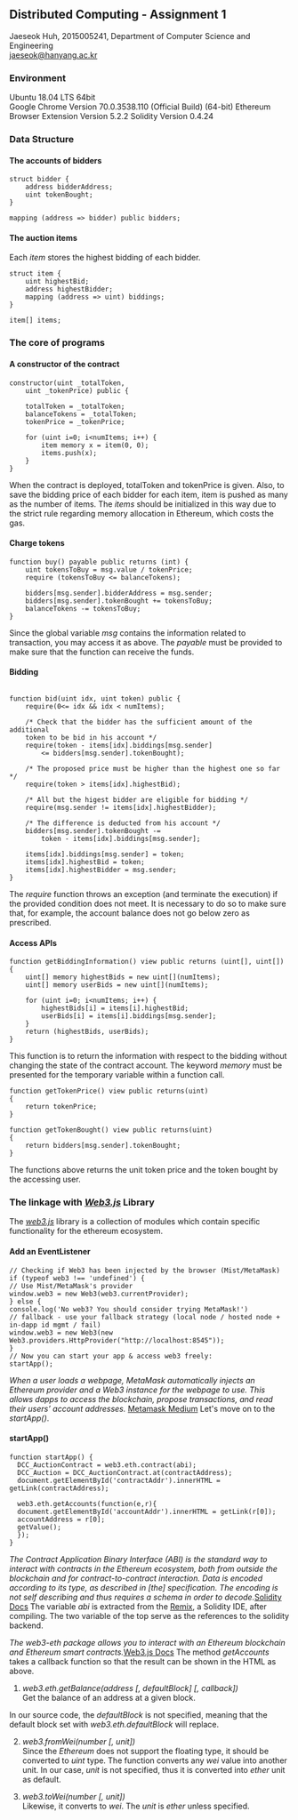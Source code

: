 ## Distributed Computing - Assignment 1
Jaeseok Huh, 2015005241, Department of Computer Science and Engineering  
jaeseok@hanyang.ac.kr


### Environment
Ubuntu 18.04 LTS 64bit  
Google Chrome Version 70.0.3538.110 (Official Build) (64-bit)
Ethereum Browser Extension Version 5.2.2
Solidity Version 0.4.24

### Data Structure

#### The accounts of bidders

```
struct bidder {
    address bidderAddress;
    uint tokenBought;
}

mapping (address => bidder) public bidders;
```

#### The auction items
Each *item* stores the highest bidding of each bidder.

```
struct item {
    uint highestBid;
    address highestBidder;
    mapping (address => uint) biddings;
}

item[] items;
```

### The core of programs
#### A constructor of the contract

```
constructor(uint _totalToken,
	uint _tokenPrice) public {

	totalToken = _totalToken;
	balanceTokens = _totalToken;
	tokenPrice = _tokenPrice;

	for (uint i=0; i<numItems; i++) {
		item memory x = item(0, 0);
		items.push(x);
	}
}
```

When the contract is deployed, totalToken and tokenPrice is given. Also, to save the bidding price of each bidder for each item, item is pushed as many as the number of items. The *items* should be initialized in this way due to the strict rule regarding memory allocation in Ethereum, which costs the gas.

#### Charge tokens

```
function buy() payable public returns (int) {
	uint tokensToBuy = msg.value / tokenPrice;
	require (tokensToBuy <= balanceTokens);

	bidders[msg.sender].bidderAddress = msg.sender;
	bidders[msg.sender].tokenBought += tokensToBuy;
	balanceTokens -= tokensToBuy;
}
```

Since the global variable *msg* contains the information related to transaction, you may access it as above. The *payable* must be provided to make sure that the function can receive the funds.

#### Bidding

```

function bid(uint idx, uint token) public {
	require(0<= idx && idx < numItems);

	/* Check that the bidder has the sufficient amount of the additional
	token to be bid in his account */
	require(token - items[idx].biddings[msg.sender]
		<= bidders[msg.sender].tokenBought);

	/* The proposed price must be higher than the highest one so far */
	require(token > items[idx].highestBid);

	/* All but the higest bidder are eligible for bidding */
	require(msg.sender != items[idx].highestBidder);

	/* The difference is deducted from his account */
	bidders[msg.sender].tokenBought -=
		token - items[idx].biddings[msg.sender];

	items[idx].biddings[msg.sender] = token;
	items[idx].highestBid = token;
	items[idx].highestBidder = msg.sender;
}
```

The *require* function throws an exception (and terminate the execution) if the provided condition does not meet. It is necessary to do so to make sure that, for example, the account balance does not go below zero as prescribed.

#### Access APIs

```
function getBiddingInformation() view public returns (uint[], uint[]) {
	uint[] memory highestBids = new uint[](numItems);
	uint[] memory userBids = new uint[](numItems);

	for (uint i=0; i<numItems; i++) {
		highestBids[i] = items[i].highestBid;
		userBids[i] = items[i].biddings[msg.sender];
	}
	return (highestBids, userBids);
}
```

This function is to return the information with respect to the bidding without changing the state of the contract account. The keyword *memory* must be presented for the temporary variable within a function call.

```
function getTokenPrice() view public returns(uint)
{
	return tokenPrice;
}

function getTokenBought() view public returns(uint)
{
	return bidders[msg.sender].tokenBought;
}
```

The functions above returns the unit token price and the token bought by the accessing user.

### The linkage with [*Web3.js*](https://web3js.readthedocs.io/en/1.0/getting-started.html) Library
The [*web3.js*](https://web3js.readthedocs.io/en/1.0/getting-started.html) library is a collection of modules which contain specific functionality for the ethereum ecosystem.

#### Add an EventListener

```
// Checking if Web3 has been injected by the browser (Mist/MetaMask)
if (typeof web3 !== 'undefined') {
// Use Mist/MetaMask's provider
window.web3 = new Web3(web3.currentProvider);
} else {
console.log('No web3? You should consider trying MetaMask!')
// fallback - use your fallback strategy (local node / hosted node + in-dapp id mgmt / fail)
window.web3 = new Web3(new Web3.providers.HttpProvider("http://localhost:8545"));
}
// Now you can start your app & access web3 freely:
startApp();
```

*When a user loads a webpage, MetaMask automatically injects an Ethereum provider and a Web3 instance for the webpage to use. This allows dapps to access the blockchain, propose transactions, and read their users’ account addresses.* [Metamask Medium](https://medium.com/metamask/https-medium-com-metamask-breaking-change-injecting-web3-7722797916a8) Let's move on to the *startApp()*.

#### startApp()

```
function startApp() {
  DCC_AuctionContract = web3.eth.contract(abi);
  DCC_Auction = DCC_AuctionContract.at(contractAddress);
  document.getElementById('contractAddr').innerHTML = getLink(contractAddress);

  web3.eth.getAccounts(function(e,r){
  document.getElementById('accountAddr').innerHTML = getLink(r[0]);
  accountAddress = r[0];
  getValue();
  });
}
```

*The Contract Application Binary Interface (ABI) is the standard way to interact with contracts in the Ethereum ecosystem, both from outside the blockchain and for contract-to-contract interaction. Data is encoded according to its type, as described in [the] specification. The encoding is not self describing and thus requires a schema in order to decode.*[Solidity Docs](https://solidity.readthedocs.io/en/develop/abi-spec.html) The variable *abi* is extracted from the [Remix](https://remix.ethereum.org/), a Solidity IDE, after compiling. The two variable of the top serve as the references to the solidity backend.  

*The web3-eth package allows you to interact with an Ethereum blockchain and Ethereum smart contracts.*[Web3.js Docs](https://web3js.readthedocs.io/en/1.0/web3-eth.html) The method *getAccounts* takes a callback function so that the result can be shown in the HTML as above.  

1) *web3.eth.getBalance(address \[, defaultBlock\] \[, callback\])*  
Get the balance of an address at a given block.

In our source code, the *defaultBlock* is not specified, meaning that the default block set with *web3.eth.defaultBlock* will replace.  

2) *web3.fromWei(number \[, unit\])*  
Since the *Ethereum* does not support the floating type, it should be converted to *uint* type. The function converts any *wei* value into another unit. In our case, *unit* is not specified, thus it is converted into *ether* unit as default.  

3) *web3.toWei(number \[, unit\])*  
Likewise, it converts to *wei*. The *unit* is *ether* unless specified.

